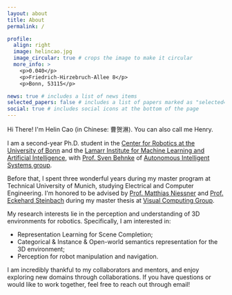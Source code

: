 ```yaml
---
layout: about
title: About
permalink: /

profile:
  align: right
  image: helincao.jpg
  image_circular: true # crops the image to make it circular
  more_info: >
    <p>0.040</p>
    <p>Friedrich-Hirzebruch-Allee 8</p>
    <p>Bonn, 53115</p>

news: true # includes a list of news items
selected_papers: false # includes a list of papers marked as "selected={true}"
social: true # includes social icons at the bottom of the page
---
```


Hi There! I'm Helin Cao (in Chinese: 曹贺淋). You can also call me Henry.

I am a second-year Ph.D. student in the [Center for Robotics at the University of Bonn](https://www.robotics.uni-bonn.de/) and the [Lamarr Institute for Machine Learning and Artificial Intelligence](https://lamarr-institute.org/), with [Prof. Sven Behnke](https://www.ais.uni-bonn.de/behnke/) of [Autonomous Intelligent Systems group](https://www.ais.uni-bonn.de/).

Before that, I spent three wonderful years during my master program at Technical University of Munich, studying Electrical and Computer Engineering. I'm honored to be advised by [Prof. Matthias Niessner](https://niessnerlab.org/members/matthias_niessner/profile.html) and [Prof. Eckehard Steinbach](https://www.professoren.tum.de/en/steinbach-eckehard) during my master thesis at [Visual Computing Group](https://niessnerlab.org/index.html).

My research interests lie in the perception and understanding of 3D environments for robotics. Specifically, I am interested in:

- Representation Learning for Scene Completion;
- Categorical & Instance & Open-world semantics representation for the 3D environment;
- Perception for robot manipulation and navigation.

I am incredibly thankful to my collaborators and mentors, and enjoy exploring new domains through collaborations. If you have questions or would like to work together, feel free to reach out through email!
